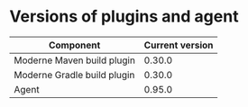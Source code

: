 # Versions of plugins and agent

| Component                   | Current version |
| --------------------------- |-----------------|
| Moderne Maven build plugin  | 0.30.0          |
| Moderne Gradle build plugin | 0.30.0          |
| Agent                       | 0.95.0          |
